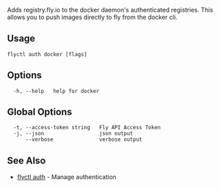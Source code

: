 Adds registry.fly.io to the docker daemon's authenticated 
registries. This allows you to push images directly to fly from 
the docker cli.


## Usage
~~~
flyctl auth docker [flags]
~~~

## Options

~~~
  -h, --help   help for docker
~~~

## Global Options

~~~
  -t, --access-token string   Fly API Access Token
  -j, --json                  json output
      --verbose               verbose output
~~~

## See Also

* [flyctl auth](/docs/flyctl/auth/)	 - Manage authentication

